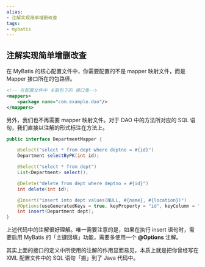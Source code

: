 ```yaml
---
alias: 
- 注解实现简单增删改查
tags: 
- mybatis
---
```


## 注解实现简单增删改查

在 MyBatis 的核心配置文件中，你需要配置的不是 mapper 映射文件，而是 Mapper 接口所在的包路径。

```xml
<!-- 在配置文件中 关联包下的 接口类-->
<mappers>
    <package name="com.example.dao"/>
</mappers>
```

另外，我们也不再需要 mapper 映射文件。对于 DAO 中的方法所对应的 SQL 语句，我们直接以注解的形式标注在方法上。

```java
public interface DepartmentMapper {

    @Select("select * from dept where deptno = #{id}")
    Department selectByPK(int id);

    @Select("select * from dept")
    List<Department> select();

    @Delete("delete from dept where deptno = #{id}")
    int delete(int id);

    @Insert("insert into dept values(NULL, #{name}, #{location})")
    @Options(useGeneratedKeys = true, keyProperty = "id", keyColumn = "deptno")
    int insert(Department dept);
}
```

上述代码中的注解很好理解。唯一需要注意的是，如果在执行 insert 语句时，需要启用 MyBatis 的「主键回填」功能，需要多使用一个 **@Options** 注解。

其实上面的接口的定义中所使用的注解的作用显而易见，本质上就是把你曾经写在 XML 配置文件中的 SQL 语句「搬」到了 Java 代码中。

